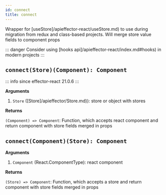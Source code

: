 ```yaml
---
id: connect
title: connect
---
```


Wrapper for [useStore]/apieffector-react/useStore.md) to use during migration from redux and class-based projects. Will merge store value fields to component props

::: danger
Consider using [hooks api]/apieffector-react/index.md#hooks) in modern projects
:::

## `connect(Store)(Component): Component`

::: info since
effector-react 21.0.6
:::

**Arguments**

1. `Store` ([Store]/apieffector/Store.md)): store or object with stores

**Returns**

`(Component) => Component`: Function, which accepts react component and return component with store fields merged in props

## `connect(Component)(Store): Component`

**Arguments**

1. `Component` (React.ComponentType): react component

**Returns**

`(Store) => Component`: Function, which accepts a store and return component with store fields merged in props
